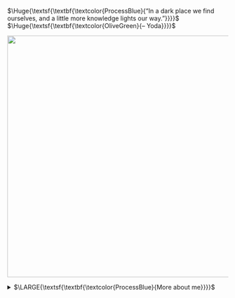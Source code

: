 $\Huge{\textsf{\textbf{\textcolor{ProcessBlue}{“In a dark place we find ourselves, and a little more knowledge lights our way.”}}}}$ 
$\Huge{\textsf{\textbf{\textcolor{OliveGreen}{– Yoda}}}}$

<div align=center>
  <p>
    <img src="https://github.com/1993bio/1993bio/assets/63024586/1f61f043-ba08-4cb8-aed1-a9eeadd0e1d0" width="550">
  </p>
</div>

<details>
  <summary>$\LARGE{\textsf{\textbf{\textcolor{ProcessBlue}{More about me}}}}$</summary> 
<p></p>
:mortar_board: $\normalsize{\textsf{\textbf{\textcolor{ProcessBlue}{I'm 30 years old, I have a degree in biology and a master's degree in human genetics with an emphasis on bioinformatics.}}}}$ $\normalsize{\textsf{\textbf{\textcolor{ProcessBlue}{Throughout my degree in biology I was involved in genomic data analysis and statistics.}}}}$
$\normalsize{\textsf{\textbf{\textcolor{ProcessBlue}{In my Undergraduate thesis I worked on the development of machine learning models applied to the medical diagnosis of}}}}$
$\normalsize{\textsf{\textbf{\textcolor{ProcessBlue}{various diseases. During my master's degree I was involved in mutation analysis, transcriptomic data where I was able to}}}}$ $\normalsize{\textsf{\textbf{\textcolor{ProcessBlue}{develop my skills in data science}}}}$ 

:penguin: $\normalsize{\textsf{\textbf{\textcolor{ProcessBlue}{I started programming at a very young age during high school, when I began exploring Linux systems in a technical}}}}$
$\normalsize{\textsf{\textbf{\textcolor{ProcessBlue}{course.Since then I've been improving my knowledge and applying it to real-life problems.}}}}$

:computer: $\normalsize{\textsf{\textbf{\textcolor{ProcessBlue}{I'm currently developing web systems for personal projects that were shelved and other colabs as a freelancer.}}}}$
$\normalsize{\textsf{\textbf{\textcolor{ProcessBlue}{I'm planning the material for a book I'm writing about autonomous processes in bioinformatics routines.}}}}$

<p></p>

